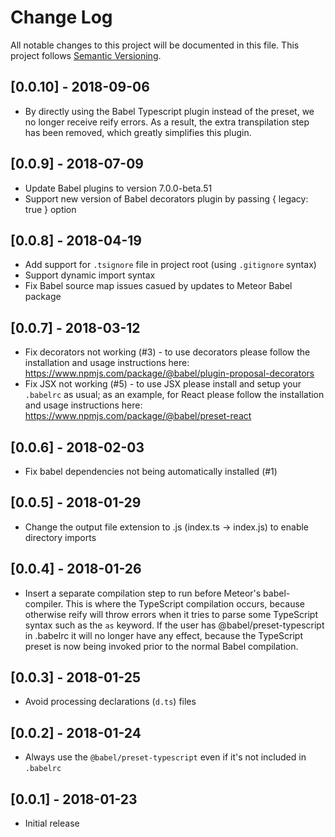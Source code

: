 # Change Log
All notable changes to this project will be documented in this file.
This project follows [Semantic Versioning](http://semver.org/).

## [0.0.10] - 2018-09-06
 - By directly using the Babel Typescript plugin instead of the preset, we no longer receive reify errors.
   As a result, the extra transpilation step has been removed, which greatly simplifies this plugin.

## [0.0.9] - 2018-07-09
 - Update Babel plugins to version 7.0.0-beta.51
 - Support new version of Babel decorators plugin by passing { legacy: true } option

## [0.0.8] - 2018-04-19
 - Add support for `.tsignore` file in project root (using `.gitignore` syntax)
 - Support dynamic import syntax
 - Fix Babel source map issues casued by updates to Meteor Babel package

## [0.0.7] - 2018-03-12
 - Fix decorators not working (#3) - to use decorators please follow the installation and usage instructions here:
    https://www.npmjs.com/package/@babel/plugin-proposal-decorators
 - Fix JSX not working (#5) - to use JSX please install and setup your `.babelrc` as usual; as an example, for React
    please follow the installation and usage instructions here: https://www.npmjs.com/package/@babel/preset-react

## [0.0.6] - 2018-02-03
 - Fix babel dependencies not being automatically installed (#1)

## [0.0.5] - 2018-01-29
 - Change the output file extension to .js (index.ts -> index.js) to enable directory imports

## [0.0.4] - 2018-01-26
 - Insert a separate compilation step to run before Meteor's babel-compiler. This is where the TypeScript compilation occurs,
   because otherwise reify will throw errors when it tries to parse some TypeScript syntax such as the `as` keyword.
   If the user has @babel/preset-typescript in .babelrc it will no longer have any effect, because the TypeScript preset
   is now being invoked prior to the normal Babel compilation.

## [0.0.3] - 2018-01-25
 - Avoid processing declarations (`d.ts`) files

## [0.0.2] - 2018-01-24
 - Always use the `@babel/preset-typescript` even if it's not included in `.babelrc`

## [0.0.1] - 2018-01-23
 - Initial release
